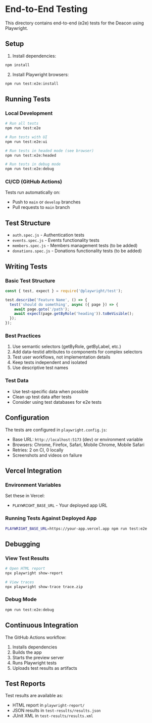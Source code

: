 # End-to-End Testing

This directory contains end-to-end (e2e) tests for the Deacon using Playwright.

## Setup

1. Install dependencies:
```bash
npm install
```

2. Install Playwright browsers:
```bash
npm run test:e2e:install
```

## Running Tests

### Local Development
```bash
# Run all tests
npm run test:e2e

# Run tests with UI
npm run test:e2e:ui

# Run tests in headed mode (see browser)
npm run test:e2e:headed

# Run tests in debug mode
npm run test:e2e:debug
```

### CI/CD (GitHub Actions)
Tests run automatically on:
- Push to `main` or `develop` branches
- Pull requests to `main` branch

## Test Structure

- `auth.spec.js` - Authentication tests
- `events.spec.js` - Events functionality tests
- `members.spec.js` - Members management tests (to be added)
- `donations.spec.js` - Donations functionality tests (to be added)

## Writing Tests

### Basic Test Structure
```javascript
const { test, expect } = require('@playwright/test');

test.describe('Feature Name', () => {
  test('should do something', async ({ page }) => {
    await page.goto('/path');
    await expect(page.getByRole('heading')).toBeVisible();
  });
});
```

### Best Practices
1. Use semantic selectors (getByRole, getByLabel, etc.)
2. Add data-testid attributes to components for complex selectors
3. Test user workflows, not implementation details
4. Keep tests independent and isolated
5. Use descriptive test names

### Test Data
- Use test-specific data when possible
- Clean up test data after tests
- Consider using test databases for e2e tests

## Configuration

The tests are configured in `playwright.config.js`:
- Base URL: `http://localhost:5173` (dev) or environment variable
- Browsers: Chrome, Firefox, Safari, Mobile Chrome, Mobile Safari
- Retries: 2 on CI, 0 locally
- Screenshots and videos on failure

## Vercel Integration

### Environment Variables
Set these in Vercel:
- `PLAYWRIGHT_BASE_URL` - Your deployed app URL

### Running Tests Against Deployed App
```bash
PLAYWRIGHT_BASE_URL=https://your-app.vercel.app npm run test:e2e
```

## Debugging

### View Test Results
```bash
# Open HTML report
npx playwright show-report

# View traces
npx playwright show-trace trace.zip
```

### Debug Mode
```bash
npm run test:e2e:debug
```

## Continuous Integration

The GitHub Actions workflow:
1. Installs dependencies
2. Builds the app
3. Starts the preview server
4. Runs Playwright tests
5. Uploads test results as artifacts

## Test Reports

Test results are available as:
- HTML report in `playwright-report/`
- JSON results in `test-results/results.json`
- JUnit XML in `test-results/results.xml` 